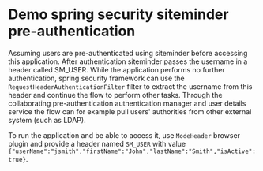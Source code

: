 # Demo spring security siteminder pre-authentication

Assuming users are pre-authenticated using siteminder before accessing this application. After authentication siteminder passes the username in a header called SM_USER. 
While the application performs no further authentication, spring security framework can use the `RequestHeaderAuthenticationFilter` filter to extract the username from this header and
continue the flow to perform other tasks. Through the collaborating pre-authentication authentication manager and user details service the flow can for example pull users' authorities from other external system (such as LDAP).

To run the application and be able to access it, use `ModeHeader` browser plugin and provide a header named `SM_USER` 
with value `{"userName":"jsmith","firstName":"John","lastName":"Smith","isActive":true}`.
